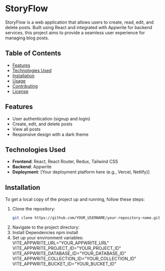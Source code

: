 # StoryFlow

StoryFlow is a web application that allows users to create, read, edit, and delete posts. Built using React and integrated with Appwrite for backend services, this project aims to provide a seamless user experience for managing blog posts.

## Table of Contents

- [Features](#features)
- [Technologies Used](#technologies-used)
- [Installation](#installation)
- [Usage](#usage)
- [Contributing](#contributing)
- [License](#license)

## Features

- User authentication (signup and login)
- Create, edit, and delete posts
- View all posts
- Responsive design with a dark theme

## Technologies Used

- **Frontend**: React, React Router, Redux, Tailwind CSS
- **Backend**: Appwrite
- **Deployment**: [Your deployment platform here (e.g., Vercel, Netlify)]

## Installation

To get a local copy of the project up and running, follow these steps:

1. Clone the repository:
   ```bash
   git clone https://github.com/YOUR_USERNAME/your-repository-name.git
2. Navigate to the project directory:
3. Install Dependencies
   npm install
4. Set up your environment variables:
  VITE_APPWRITE_URL="YOUR_APPWRITE_URL"
VITE_APPWRITE_PROJECT_ID="YOUR_PROJECT_ID"
VITE_APPWRITE_DATABASE_ID="YOUR_DATABASE_ID"
VITE_APPWRITE_COLLECTION_ID="YOUR_COLLECTION_ID"
VITE_APPWRITE_BUCKET_ID="YOUR_BUCKET_ID"
